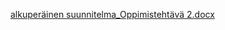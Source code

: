 [alkuperäinen suunnitelma_Oppimistehtävä 2.docx](/.attachments/alkuperäinen%20suunnitelma_Oppimistehtävä%202-f458bd1a-d3ee-42d4-91fb-40fcfd74906d.docx)